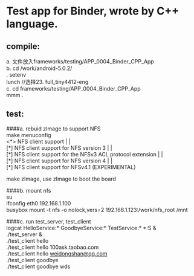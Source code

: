 

Test app for Binder, wrote by C++ language.
=====

compile:  
--
a. 文件放入frameworks/testing/APP_0004_Binder_CPP_App  
b. cd /work/android-5.0.2/  
   . setenv  
   lunch //选择23. full_tiny4412-eng  
c. cd frameworks/testing/APP_0004_Binder_CPP_App  
   mmm .   

test:  
---
####a. rebuid zImage to support NFS  
make menuconfig  
<\*>   NFS client support                                                        | |  
[\*]     NFS client support for NFS version 3                                    | |  
[\*]       NFS client support for the NFSv3 ACL protocol extension               | |  
[\*]     NFS client support for NFS version 4                                    | |  
[\*]       NFS client support for NFSv4.1 (EXPERIMENTAL)   
  
    
make zImage, use zImage to boot the board  

####b. mount nfs  
   su  
   ifconfig eth0 192.168.1.100  
   busybox mount -t nfs -o nolock,vers=2 192.168.1.123:/work/nfs_root /mnt  
     
  
####c. run test_server, test_client  
logcat HelloService:* GoodbyeService:* TestService:* *:S &  
./test_server &  
./test_client hello   
./test_client hello 100ask.taobao.com  
./test_client hello weidongshan@qq.com  
./test_client goodbye  
./test_client goodbye wds  
  
